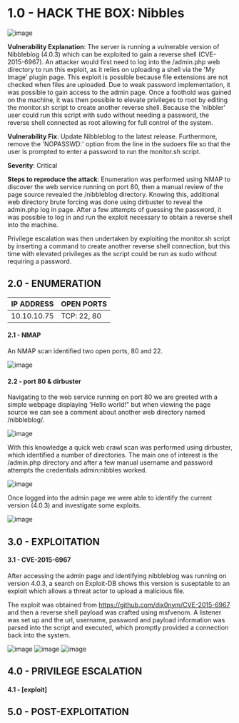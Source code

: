 # 1.0 - HACK THE BOX: Nibbles

![image](https://github.com/Gladoodles/hackthebox_machines/assets/96867367/dbf56053-9b4f-4533-b8d2-477efeece094)

**Vulnerability Explanation**: The server is running a vulnerable version of Nibbleblog (4.0.3) which can be exploited to gain a reverse shell (CVE-2015-6967). An attacker would first need to log into the /admin.php web directory to run this exploit, as it relies on uploading a shell via the 'My Image' plugin page. This exploit is possible because file extensions are not checked when files are uploaded. Due to weak password implementation, it was possible to gain access to the admin page. Once a foothold was gained on the machine, it was then possible to elevate privileges to root by editing the monitor.sh script to create another reverse shell. Because the 'nibbler' user could run this script with sudo without needing a password, the reverse shell connected as root allowing for full control of the system. 

**Vulnerability Fix**: Update Nibbleblog to the latest release. Furthermore, remove the 'NOPASSWD:' option from the line in the sudoers file so that the user is prompted to enter a password to run the monitor.sh script. 

**Severity**: Critical

**Steps to reproduce the attack**: Enumeration was performed using NMAP to discover the web service running on port 80, then a manual review of the page source revealed the /nibbleblog directory. Knowing this, additional web directory brute forcing was done using dirbuster to reveal the admin.php log in page. After a few attempts of guessing the password, it was possible to log in and run the exploit necessary to obtain a reverse shell into the machine. 

Privilege escalation was then undertaken by exploiting the monitor.sh script by inserting a command to create another reverse shell connection, but this time with elevated privileges as the script could be run as sudo without requiring a password.

## 2.0 - ENUMERATION
| **IP ADDRESS** | **OPEN PORTS** |
|----------|--------------------|
| 10.10.10.75 | TCP: 22, 80 |

#### **2.1 - NMAP**

An NMAP scan identified two open ports, 80 and 22.

![image](https://github.com/Gladoodles/hackthebox_machines/assets/96867367/59b1870c-4ab8-427e-81b9-57909c95529f)

#### **2.2 - port 80 & dirbuster**

Navigating to the web service running on port 80 we are greeted with a simple webpage displaying 'Hello world!" but when viewing the page source we can see a comment about another web directory named /nibbleblog/. 

![image](https://github.com/Gladoodles/hackthebox_machines/assets/96867367/671c20b7-8aa4-4f78-a3ba-85cea23733a6)

With this knowledge a quick web crawl scan was performed using dirbuster, which identified a number of directories. The main one of interest is the /admin.php directory and after a few manual username and password attempts the credentials admin:nibbles worked. 

![image](https://github.com/Gladoodles/hackthebox_machines/assets/96867367/38ba6028-0149-4a9f-9910-1c3ca6a0c7fe)

Once logged into the admin page we were able to identify the current version (4.0.3) and investigate some exploits. 

![image](https://github.com/Gladoodles/hackthebox_machines/assets/96867367/d4003278-eff2-4f86-94aa-a1cdd6ec9d5a)

## 3.0 - EXPLOITATION

#### **3.1 - CVE-2015-6967**

After accessing the admin page and identifying nibbleblog was running on version 4.0.3, a search on Exploit-DB shows this version is suseptable to an exploit which allows a threat actor to upload a malicious file. 

The exploit was obtained from https://github.com/dix0nym/CVE-2015-6967 and then a reverse shell payload was crafted using msfvenom. A listener was set up and the url, username, password and payload information was parsed into the script and executed, which promptly provided a connection back into the system. 

![image](https://github.com/Gladoodles/hackthebox_machines/assets/96867367/33b2fd4b-d7fc-4a6a-bc83-c618a06aeff0)
![image](https://github.com/Gladoodles/hackthebox_machines/assets/96867367/9e7c0d9e-6b3c-4831-93f7-727f79f7974c)
![image](https://github.com/Gladoodles/hackthebox_machines/assets/96867367/82548cd7-8ab2-4277-8664-64c3026363c8)


## 4.0 - PRIVILEGE ESCALATION 

#### **4.1 - [exploit]**

## 5.0 - POST-EXPLOITATION 
